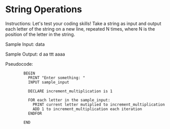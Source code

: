 # String Operations

Instructions: Let's test your coding skills!
Take a string as input and output each letter of the string on a new line, repeated N times, where N is the position of the letter in the string.

Sample Input:
data

Sample Output:
d
aa
ttt
aaaa




Pseudocode:





            BEGIN
              PRINT "Enter something: "
              INPUT sample_input

              DECLARE increment_multiplication is 1
              
              FOR each letter in the sample_input:
                PRINT current letter mutiplied to increment_multiplication
                ADD 1 to increment_multiplication each iteration
              ENDFOR

            END